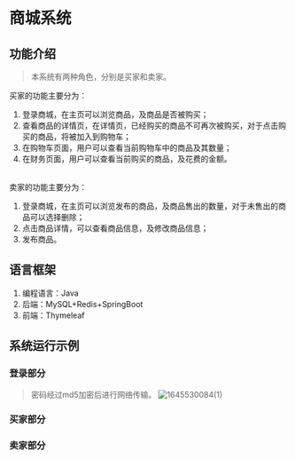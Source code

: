 # 商城系统
## 功能介绍
> 本系统有两种角色，分别是买家和卖家。</br>

买家的功能主要分为：
1. 登录商城，在主页可以浏览商品，及商品是否被购买；
2. 查看商品的详情页，在详情页，已经购买的商品不可再次被购买，对于点击购买的商品，将被加入到购物车；
3. 在购物车页面，用户可以查看当前购物车中的商品及其数量；
4. 在财务页面，用户可以查看当前购买的商品，及花费的金额。
</br>
卖家的功能主要分为：</br>

1. 登录商城，在主页可以浏览发布的商品，及商品售出的数量，对于未售出的商品可以选择删除；
2. 点击商品详情，可以查看商品信息，及修改商品信息；
3. 发布商品。

## 语言框架
1. 编程语言：Java
2. 后端：MySQL+Redis+SpringBoot
3. 前端：Thymeleaf

## 系统运行示例
### 登录部分
> 密码经过md5加密后进行网络传输。
![1645530084(1)](https://user-images.githubusercontent.com/56064594/155125291-93ec2749-f067-4e54-9b73-2fc84029e7f8.png)

### 买家部分
> 

### 卖家部分

